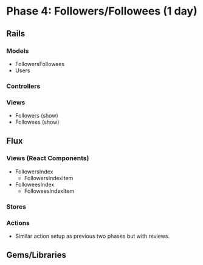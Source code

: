 # Phase 4: Followers/Followees (1 day)

## Rails
### Models
* FollowersFollowees
* Users

### Controllers


### Views
* Followers (show)
* Followees (show)

## Flux
### Views (React Components)
* FollowersIndex
  * FollowersIndexItem
* FolloweesIndex
  * FolloweesIndexItem

### Stores

### Actions
* Similar action setup as previous two phases but with reviews.

## Gems/Libraries
